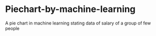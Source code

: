 # Piechart-by-machine-learning
A pie chart in machine learning stating data of salary of a group of few people
